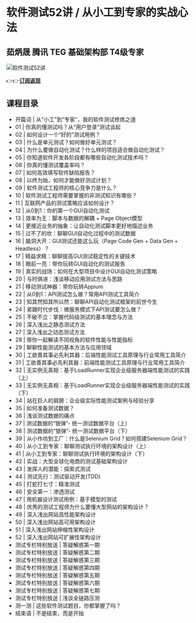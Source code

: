 软件测试52讲 / 从小工到专家的实战心法
=====================

茹炳晟 **腾讯 TEG 基础架构部 T4级专家**
--------------------------

![软件测试52讲](https://www.geekgay.com/storage/geek/geek_d5a702c5d4f99756f030f748c5d6543e.jpg)  
  
👉👉[**订阅返现**](https://time.geekbang.org/column/intro/100009601?code=aLHPdYvLfxogo5Ly3LZALHkXashgDL1b1mKepcrIMrQ%3D "软件测试52讲")  
  
课程目录
----

  
  
- 开篇词 | 从“小工”到“专家”，我的软件测试修炼之道
- 01 | 你真的懂测试吗？从“用户登录”测试谈起
- 02 | 如何设计一个“好的”测试用例？
- 03 | 什么是单元测试？如何做好单元测试？
- 04 | 为什么要做自动化测试？什么样的项目适合做自动化测试？
- 05 | 你知道软件开发各阶段都有哪些自动化测试技术吗？
- 06 | 你真的懂测试覆盖率吗？
- 07 | 如何高效填写软件缺陷报告？
- 08 | 以终为始，如何才能做好测试计划？
- 09 | 软件测试工程师的核心竞争力是什么？
- 10 | 软件测试工程师需要掌握的非测试知识有哪些？
- 11 | 互联网产品的测试策略应该如何设计？
- 12 | 从0到1：你的第一个GUI自动化测试
- 13 | 效率为王：脚本与数据的解耦 + Page Object模型
- 14 | 更接近业务的抽象：让自动化测试脚本更好地描述业务
- 15 | 过不了的坎：聊聊GUI自动化过程中的测试数据
- 16 | 脑洞大开：GUI测试还能这么玩（Page Code Gen + Data Gen + Headless）？
- 17 | 精益求精：聊聊提高GUI测试稳定性的关键技术
- 18 | 眼前一亮：带你玩转GUI自动化的测试报告
- 19 | 真实的战场：如何在大型项目中设计GUI自动化测试策略
- 20 | 与时俱进：浅谈移动应用测试方法与思路
- 21 | 移动测试神器：带你玩转Appium
- 22 | 从0到1：API测试怎么做？常用API测试工具简介
- 23 | 知其然知其所以然：聊聊API自动化测试框架的前世今生
- 24 | 紧跟时代步伐：微服务模式下API测试要怎么做？
- 25 | 不破不立：掌握代码级测试的基本理念与方法
- 26 | 深入浅出之静态测试方法
- 27 | 深入浅出之动态测试方法
- 28 | 带你一起解读不同视角的软件性能与性能指标
- 29 | 聊聊性能测试的基本方法与应用领域
- 30 | 工欲善其事必先利其器：后端性能测试工具原理与行业常用工具简介
- 31 | 工欲善其事必先利其器：前端性能测试工具原理与行业常用工具简介
- 32 | 无实例无真相：基于LoadRunner实现企业级服务器端性能测试的实践（上）
- 33 | 无实例无真相：基于LoadRunner实现企业级服务器端性能测试的实践（下）
- 34 | 站在巨人的肩膀：企业级实际性能测试案例与经验分享
- 35 | 如何准备测试数据？
- 36 | 浅谈测试数据的痛点
- 37 | 测试数据的“银弹”- 统一测试数据平台（上）
- 38 | 测试数据的“银弹”- 统一测试数据平台（下）
- 39 | 从小作坊到工厂：什么是Selenium Grid？如何搭建Selenium Grid？
- 40 | 从小工到专家：聊聊测试执行环境的架构设计（上）
- 41 | 从小工到专家：聊聊测试执行环境的架构设计（下）
- 42 | 实战：大型全球化电商的测试基础架构设计
- 43 | 发挥人的潜能：探索式测试
- 44 | 测试先行：测试驱动开发(TDD)
- 45 | 打蛇打七寸：精准测试
- 46 | 安全第一：渗透测试
- 47 | 用机器设计测试用例：基于模型的测试
- 48 | 优秀的测试工程师为什么要懂大型网站的架构设计？
- 49 | 深入浅出网站高性能架构设计
- 50 | 深入浅出网站高可用架构设计
- 51 | 深入浅出网站伸缩性架构设计
- 52 | 深入浅出网站可扩展性架构设计
- 测试专栏特别放送 | 答疑解惑第一期
- 测试专栏特别放送 | 答疑解惑第二期
- 测试专栏特别放送 | 答疑解惑第三期
- 测试专栏特别放送 | 答疑解惑第四期
- 测试专栏特别放送 | 答疑解惑第五期
- 测试专栏特别放送 | 答疑解惑第六期
- 测试专栏特别放送 | 答疑解惑第七期
- 测试专栏特别放送 | 浅谈全链路压测
- 测一测 | 这些软件测试题目，你都掌握了吗？
- 结束语 | 不是结束，而是开始